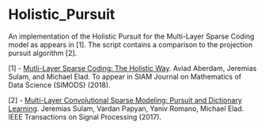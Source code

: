 # Holistic_Pursuit
An implementation of the Holistic Pursuit for the Multi-Layer Sparse Coding model as appears in [1]. The script contains a comparison to the projection pursuit algorithm [2].

[1] - [Mutli-Layer Sparse Coding: The Holistic Way](https://arxiv.org/pdf/1804.09788.pdf). Aviad Aberdam, Jeremias Sulam, and Michael Elad. To appear in SIAM Journal on Mathematics of Data Science (SIMODS) (2018).

[2] - [Multi-Layer Convolutional Sparse Modeling: Pursuit and Dictionary Learning](https://arxiv.org/pdf/1708.08705.pdf). Jeremias Sulam, Vardan Papyan, Yaniv Romano, Michael Elad. IEEE Transactions on Signal Processing (2017).
